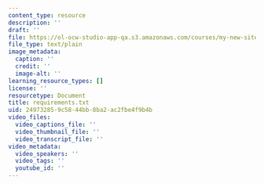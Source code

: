 ```yaml
---
content_type: resource
description: ''
draft: ''
file: https://ol-ocw-studio-app-qa.s3.amazonaws.com/courses/my-new-site/requirements.txt
file_type: text/plain
image_metadata:
  caption: ''
  credit: ''
  image-alt: ''
learning_resource_types: []
license: ''
resourcetype: Document
title: requirements.txt
uid: 24973285-9c58-44bb-8ba2-ac2fbe4f9b4b
video_files:
  video_captions_file: ''
  video_thumbnail_file: ''
  video_transcript_file: ''
video_metadata:
  video_speakers: ''
  video_tags: ''
  youtube_id: ''
---
```

